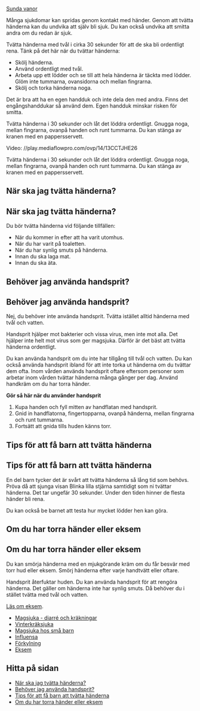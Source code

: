 [Sunda vanor](https://www.1177.se/liv--halsa/sunda-vanor/)

Många sjukdomar kan spridas genom kontakt med händer. Genom att tvätta händerna kan du undvika att själv bli sjuk. Du kan också undvika att smitta andra om du redan är sjuk.

Tvätta händerna med tvål i cirka 30 sekunder för att de ska bli ordentligt rena. Tänk på det här när du tvättar händerna:

*   Skölj händerna.
*   Använd ordentligt med tvål.
*   Arbeta upp ett lödder och se till att hela händerna är täckta med lödder. Glöm inte tummarna, ovansidorna och mellan fingrarna.
*   Skölj och torka händerna noga.

Det är bra att ha en egen handduk och inte dela den med andra. Finns det engångshanddukar så använd dem. Egen handduk minskar risken för smitta.

Tvätta händerna i 30 sekunder och låt det löddra ordentligt. Gnugga noga, mellan fingrarna, ovanpå handen och runt tummarna. Du kan stänga av kranen med en pappersservett.

Video: //play.mediaflowpro.com/ovp/14/13CCTJHE26

Tvätta händerna i 30 sekunder och låt det löddra ordentligt. Gnugga noga, mellan fingrarna, ovanpå handen och runt tummarna. Du kan stänga av kranen med en pappersservett.

När ska jag tvätta händerna?
----------------------------

När ska jag tvätta händerna?
----------------------------

Du bör tvätta händerna vid följande tillfällen:

*   När du kommer in efter att ha varit utomhus.
*   När du har varit på toaletten.
*   När du har synlig smuts på händerna.
*   Innan du ska laga mat.
*   Innan du ska äta.

Behöver jag använda handsprit?
------------------------------

Behöver jag använda handsprit?
------------------------------

Nej, du behöver inte använda handsprit. Tvätta istället alltid händerna med tvål och vatten.

Handsprit hjälper mot bakterier och vissa virus, men inte mot alla. Det hjälper inte helt mot virus som ger magsjuka. Därför är det bäst att tvätta händerna ordentligt.

Du kan använda handsprit om du inte har tillgång till tvål och vatten. Du kan också använda handsprit ibland för att inte torka ut händerna om du tvättar dem ofta. Inom vården används handsprit oftare eftersom personer som arbetar inom vården tvättar händerna många gånger per dag. Använd handkräm om du har torra händer.

**Gör så här när du använder handsprit**

1.  Kupa handen och fyll mitten av handflatan med handsprit.
2.  Gnid in handflatorna, fingertopparna, ovanpå händerna, mellan fingrarna och runt tummarna.
3.  Fortsätt att gnida tills huden känns torr.

Tips för att få barn att tvätta händerna
----------------------------------------

Tips för att få barn att tvätta händerna
----------------------------------------

En del barn tycker det är svårt att tvätta händerna så lång tid som behövs. Pröva då att sjunga visan Blinka lilla stjärna samtidigt som ni tvättar händerna. Det tar ungefär 30 sekunder. Under den tiden hinner de flesta händer bli rena.

Du kan också be barnet att testa hur mycket lödder hen kan göra.

Om du har torra händer eller eksem
----------------------------------

Om du har torra händer eller eksem
----------------------------------

Du kan smörja händerna med en mjukgörande kräm om du får besvär med torr hud eller eksem. Smörj händerna efter varje handtvätt eller oftare.

Handsprit återfuktar huden. Du kan använda handsprit för att rengöra händerna. Det gäller om händerna inte har synlig smuts. Då behöver du i stället tvätta med tvål och vatten.

[Läs om eksem](https://www.1177.se/sjukdomar--besvar/hud-har-och-naglar/klada-utslag-och-eksem/eksem/).

*   [Magsjuka - diarré och kräkningar](https://www.1177.se/sjukdomar--besvar/mage-och-tarm/magsjuka-och-krakningar/magsjuka--diarre-och-krakningar/)
*   [Vinterkräksjuka](https://www.1177.se/sjukdomar--besvar/mage-och-tarm/infektioner-i-mage-och-tarmar/vinterkraksjuka--calicivirus/)
*   [Magsjuka hos små barn](https://www.1177.se/sjukdomar--besvar/mage-och-tarm/magsjuka-och-krakningar/magsjuka-hos-sma-barn/)
*   [Influensa](https://www.1177.se/sjukdomar--besvar/infektioner/forkylning-och-influensa/influensa/)
*   [Förkylning](https://www.1177.se/sjukdomar--besvar/infektioner/forkylning-och-influensa/forkylning/)
*   [Eksem](https://www.1177.se/sjukdomar--besvar/hud-har-och-naglar/klada-utslag-och-eksem/eksem/)

Hitta på sidan
--------------

*   [När ska jag tvätta händerna?](https://www.1177.se/liv--halsa/sunda-vanor/sa-har-tvattar-du-handerna/#section-57944)
*   [Behöver jag använda handsprit?](https://www.1177.se/liv--halsa/sunda-vanor/sa-har-tvattar-du-handerna/#section-57945)
*   [Tips för att få barn att tvätta händerna](https://www.1177.se/liv--halsa/sunda-vanor/sa-har-tvattar-du-handerna/#section-57946)
*   [Om du har torra händer eller eksem](https://www.1177.se/liv--halsa/sunda-vanor/sa-har-tvattar-du-handerna/#section-102353)